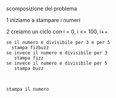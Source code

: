 scomposizione del problema

1 iniziamo a stampare i numeri

2 creiamo un ciclo con i = 0, i <= 100, i++
   

    se il numero e divisibile per 3 e per 5
      stampa fizbuzz
    se invece il numero e divisibile per 3
       stampa fizz
    se invece il numero e divisibile per 5
       stampa buzz 



    stampa il numero



